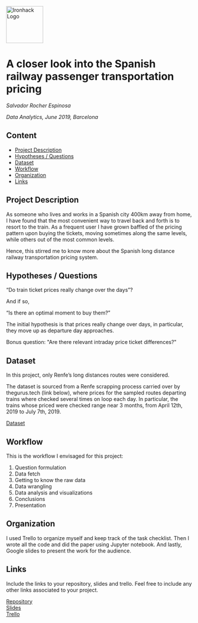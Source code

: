 <img src="https://bit.ly/2VnXWr2" alt="Ironhack Logo" width="100"/>

# A closer look into the Spanish railway passenger transportation pricing
*Salvador Rocher Espinosa*

*Data Analytics, June 2019, Barcelona*

## Content
- [Project Description](#project-description)
- [Hypotheses / Questions](#hypotheses-/-questions)
- [Dataset](#dataset)
- [Workflow](#workflow)
- [Organization](#organization)
- [Links](#links)

<a name="project-description"></a>

## Project Description

As someone who lives and works in a Spanish city 400km away from home, I have found that the most convenient way to travel back and forth is to resort to the train. As a frequent user I have grown baffled of the pricing pattern upon buying the tickets, moving sometimes along the same levels, while others out of the most common levels. 

Hence, this stirred me to know more about the Spanish long distance railway transportation pricing system.

<a name="hypotheses-/-questions"></a>

## Hypotheses / Questions

“Do train ticket prices really change over the days”?

And if so, 

“Is there an optimal moment to buy them?”

The initial hypothesis is that prices really change over days, in particular, they move up as departure day approaches.

Bonus question: "Are there relevant intraday price ticket differences?"

<a name="dataset"></a>

## Dataset

In this project, only Renfe’s long distances routes were considered. 

The dataset is sourced from a Renfe scrapping process carried over by thegurus.tech (link below), where prices for the sampled routes departing trains where checked several times on loop each day. In particular, the trains whose priced were checked range near 3 months, from April 12th, 2019 to July 7th, 2019.

[Dataset](https://thegurus.tech/posts/2019/05/renfe-idea/) 

<a name="workflow"></a>

## Workflow
This is the workflow I envisaged for this project:

1) Question formulation
2) Data fetch
3) Getting to know the raw data
4) Data wrangling
5) Data analysis and visualizations
6) Conclusions
7) Presentation

<a name="organization"></a>

## Organization
I used Trello to organize myself and keep track of the task checklist. Then I wrote all the code and did the paper using Jupyter notebook. And lastly, Google slides to present the work for the audience.

<a name="links"></a>

## Links
Include the links to your repository, slides and trello. Feel free to include any other links associated to your project. 

[Repository](https://github.com/Salvinha-vlc/Project-Week-5-Your-Own-Project)  
[Slides](https://docs.google.com/presentation/d/1bdVcCI7lgt3oaff60R8e6gCZvqzHr3mwZEnWK3v9cLc/edit#slide=id.g35f391192_00)  
[Trello](https://trello.com/en)  

